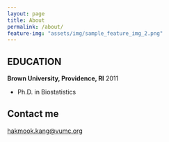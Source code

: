 ```yaml
---
layout: page
title: About
permalink: /about/
feature-img: "assets/img/sample_feature_img_2.png"
---
```




## EDUCATION 

**Brown University, Providence, RI** 2011     

+ Ph.D. in Biostatistics


## Contact me 

[hakmook.kang@vumc.org](mailto:email@domain.com)
